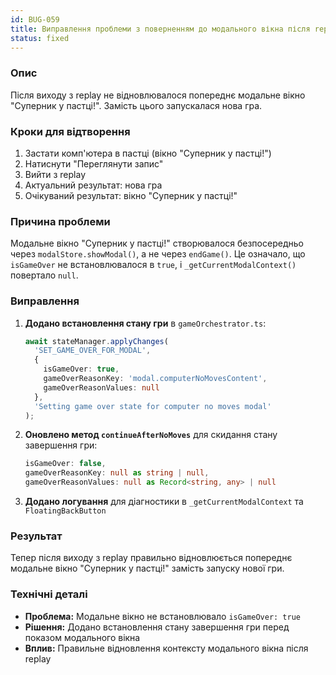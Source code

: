 ```yaml
---
id: BUG-059
title: Виправлення проблеми з поверненням до модального вікна після replay
status: fixed
---
```


### Опис

Після виходу з replay не відновлювалося попереднє модальне вікно "Суперник у пастці!". Замість цього запускалася нова гра.

### Кроки для відтворення

1. Застати комп'ютера в пастці (вікно "Суперник у пастці!")
2. Натиснути "Переглянути запис"
3. Вийти з replay
4. Актуальний результат: нова гра
5. Очікуваний результат: вікно "Суперник у пастці!"

### Причина проблеми

Модальне вікно "Суперник у пастці!" створювалося безпосередньо через `modalStore.showModal()`, а не через `endGame()`. Це означало, що `isGameOver` не встановлювалося в `true`, і `_getCurrentModalContext()` повертало `null`.

### Виправлення

1. **Додано встановлення стану гри** в `gameOrchestrator.ts`:
   ```typescript
   await stateManager.applyChanges(
     'SET_GAME_OVER_FOR_MODAL', 
     { 
       isGameOver: true,
       gameOverReasonKey: 'modal.computerNoMovesContent',
       gameOverReasonValues: null
     }, 
     'Setting game over state for computer no moves modal'
   );
   ```

2. **Оновлено метод `continueAfterNoMoves`** для скидання стану завершення гри:
   ```typescript
   isGameOver: false,
   gameOverReasonKey: null as string | null,
   gameOverReasonValues: null as Record<string, any> | null
   ```

3. **Додано логування** для діагностики в `_getCurrentModalContext` та `FloatingBackButton`

### Результат

Тепер після виходу з replay правильно відновлюється попереднє модальне вікно "Суперник у пастці!" замість запуску нової гри.

### Технічні деталі

- **Проблема:** Модальне вікно не встановлювало `isGameOver: true`
- **Рішення:** Додано встановлення стану завершення гри перед показом модального вікна
- **Вплив:** Правильне відновлення контексту модального вікна після replay 